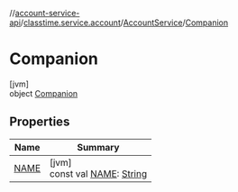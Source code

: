 //[account-service-api](../../../../index.md)/[classtime.service.account](../../index.md)/[AccountService](../index.md)/[Companion](index.md)

# Companion

[jvm]\
object [Companion](index.md)

## Properties

| Name | Summary |
|---|---|
| [NAME](-n-a-m-e.md) | [jvm]<br>const val [NAME](-n-a-m-e.md): [String](https://kotlinlang.org/api/latest/jvm/stdlib/kotlin/-string/index.html) |
